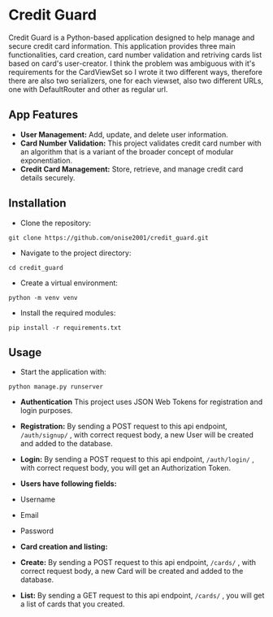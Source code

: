 # Credit Guard
Credit Guard is a Python-based application designed to help manage and secure credit card information. This application provides three main functionalities, card creation, card number validation and retriving cards list based on card's user-creator. I think the problem was ambiguous with it's requirements for the CardViewSet so I wrote it two different ways, therefore there are also two serializers, one for each viewset, also two different URLs, one with DefaultRouter and other as regular url.

## App Features
- **User Management:** Add, update, and delete user information.
- **Card Number Validation:** This project validates credit card number with an algorithm that is a variant of the broader concept of modular exponentiation.
- **Credit Card Management:** Store, retrieve, and manage credit card details securely.

## Installation

- Clone the repository:
```
git clone https://github.com/onise2001/credit_guard.git

``` 
- Navigate to the project directory:
```
cd credit_guard
```

- Create a virtual environment:
```
python -m venv venv
```

- Install the required modules:
```
pip install -r requirements.txt
```
## Usage

- Start the application with:
```
python manage.py runserver
```
-  **Authentication**
This project uses JSON Web Tokens for registration and login purposes.

- **Registration:** By sending a POST request to this api endpoint, ```/auth/signup/``` , with correct request body, a new User will be created and    added to the database.

- **Login:** By sending a POST request to this api endpoint, ```/auth/login/``` , with correct request body, you will get an Authorization Token.

- **Users have following fields:**
- Username
- Email
- Password

- **Card creation and listing:**

- **Create:** By sending a POST request to this api endpoint, ```/cards/``` , with correct request body, a new Card will be created and added to the database.
- **List:** By sending a GET request to this api endpoint, ```/cards/``` , you will get a list of cards that you created.






